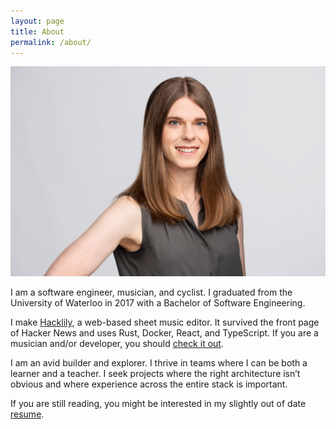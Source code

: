 ```yaml
---
layout: page
title: About
permalink: /about/
---
```


![Profile of Jocelyn Stericker](/JocelynStericker.jpg)

I am a software engineer, musician, and cyclist. I graduated from the University of Waterloo in 2017
with a Bachelor of Software Engineering.

I make [Hacklily](https://hacklily.org), a web-based sheet music editor. It
survived the front page of Hacker News and uses Rust, Docker, React, and
TypeScript. If you are a musician and/or developer, you should [check it
out](https://www.hacklily.org).

I am an avid builder and explorer. I thrive in teams where I can be both a
learner and a teacher. I seek projects where the right architecture isn’t
obvious and where experience across the entire stack is important.

If you are still reading, you might be interested in my slightly out of date
[resume](/JocelynStericker-2022-02-28.pdf).
